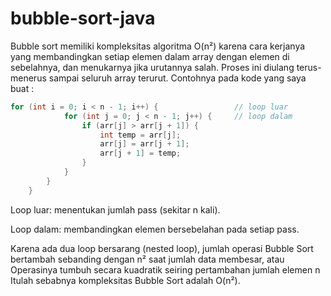 # bubble-sort-java

Bubble sort memiliki kompleksitas algoritma O(n²) karena cara kerjanya yang membandingkan setiap elemen dalam array dengan elemen di sebelahnya, dan menukarnya jika urutannya salah. Proses ini diulang terus-menerus sampai seluruh array terurut. 
Contohnya pada kode yang saya buat :

```java
for (int i = 0; i < n - 1; i++) { 		          // loop luar
            for (int j = 0; j < n - 1; j++) {	  // loop dalam
                if (arr[j] > arr[j + 1]) {
                    int temp = arr[j];
                    arr[j] = arr[j + 1];
                    arr[j + 1] = temp;
                }
            }
        }
    }
```
    
Loop luar: menentukan jumlah pass (sekitar n kali).

Loop dalam: membandingkan elemen bersebelahan pada setiap pass.

Karena ada dua loop bersarang (nested loop), jumlah operasi Bubble Sort bertambah sebanding dengan n² saat jumlah data membesar, atau Operasinya tumbuh secara kuadratik seiring pertambahan jumlah elemen n
Itulah sebabnya kompleksitas Bubble Sort adalah O(n²).
